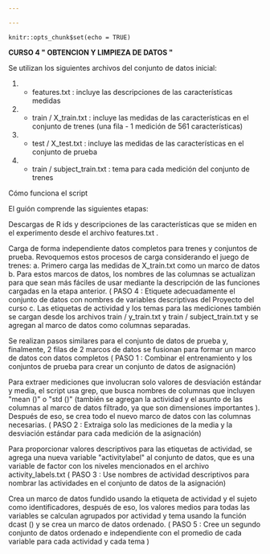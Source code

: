 ```yaml
---

---
```


```{r setup, include=FALSE}
knitr::opts_chunk$set(echo = TRUE)
```

**CURSO 4 " OBTENCION Y LIMPIEZA DE DATOS "**



Se utilizan los siguientes archivos del conjunto de datos inicial:

1. * features.txt : incluye las descripciones de las características medidas

2. * train / X_train.txt : incluye las medidas de las características en el conjunto de trenes (una fila - 1 medición de 561 características)

3. * test / X_test.txt : incluye las medidas de las características en el conjunto de prueba

4. * train / subject_train.txt : tema para cada medición del conjunto de trenes


Cómo funciona el script

El guión comprende las siguientes etapas:

Descargas de R ids y descripciones de las características que se miden en el experimento desde el archivo features.txt .

Carga de forma independiente datos completos para trenes y conjuntos de prueba. Revoquemos estos procesos de carga considerando el juego de trenes:
a. Primero carga las medidas de X_train.txt como un marco de datos
b. Para estos marcos de datos, los nombres de las columnas se actualizan para que sean más fáciles de usar mediante la descripción de las funciones cargadas en la etapa anterior. ( PASO 4 : Etiquete adecuadamente el conjunto de datos con nombres de variables descriptivas del Proyecto del curso
c. Las etiquetas de actividad y los temas para las mediciones también se cargan desde los archivos train / y_train.txt y train / subject_train.txt y se agregan al marco de datos como columnas separadas.

Se realizan pasos similares para el conjunto de datos de prueba y, finalmente, 2 filas de 2 marcos de datos se fusionan para formar un marco de datos con datos completos ( PASO 1 : Combinar el entrenamiento y los conjuntos de prueba para crear un conjunto de datos de asignación)

Para extraer mediciones que involucran solo valores de desviación estándar y media, el script usa grep, que busca nombres de columnas que incluyen "mean ()" o "std ()" (también se agregan la actividad y el asunto de las columnas al marco de datos filtrado, ya que son dimensiones importantes ). Después de eso, se crea todo el nuevo marco de datos con las columnas necesarias. ( PASO 2 : Extraiga solo las mediciones de la media y la desviación estándar para cada medición de la asignación)

Para proporcionar valores descriptivos para las etiquetas de actividad, se agrega una nueva variable "activitylabel" al conjunto de datos, que es una variable de factor con los niveles mencionados en el archivo activity_labels.txt ( PASO 3 : Use nombres de actividad descriptivos para nombrar las actividades en el conjunto de datos de la asignación)

Crea un marco de datos fundido usando la etiqueta de actividad y el sujeto como identificadores, después de eso, los valores medios para todas las variables se calculan agrupados por actividad y tema usando la función dcast () y se crea un marco de datos ordenado. ( PASO 5 : Cree un segundo conjunto de datos ordenado e independiente con el promedio de cada variable para cada actividad y cada tema )

